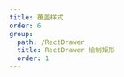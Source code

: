 ```yaml
---
title: 覆盖样式
order: 6
group:
  path: /RectDrawer
  title: RectDrawer 绘制矩形
  order: 1
---
```


<code src="./style.tsx" compact="true" defaultShowCode="true"></code>
